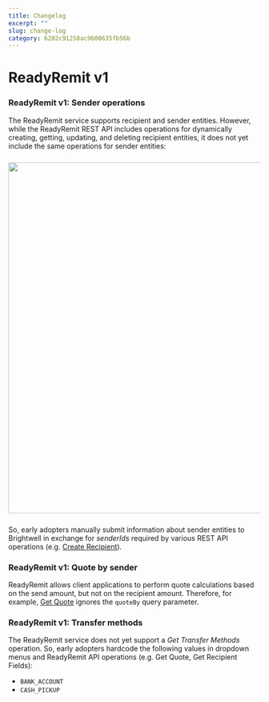 ```yaml
---
title: Changelog
excerpt: ""
slug: change-log
category: 6202c91258ac9600635fb56b
---
```


# ReadyRemit v1

### ReadyRemit v1: Sender operations

The ReadyRemit service supports recipient and sender entities. However, while the ReadyRemit REST API includes operations for dynamically creating, getting, updating, and deleting recipient entities, it does not yet include the same operations for sender entities:

<div style="margin-top:24px;margin-bottom:24px!important;"><img src="https://raw.githubusercontent.com/hagenhaus/readyremit-images/master/readyremit-senders-recipients.png" width=700 loading="lazy"></div>

So, early adopters manually submit information about sender entities to Brightwell in exchange for *senderIds* required by various REST API operations (e.g. [Create Recipient](https://readyremit.readme.io/reference/createrecipient)).

### ReadyRemit v1: Quote by sender

ReadyRemit allows client applications to perform quote calculations based on the send amount, but not on the recipient amount. Therefore, for example, [Get Quote](https://readyremit.readme.io/reference/getquote) ignores the `quoteBy` query parameter.

### ReadyRemit v1: Transfer methods

The ReadyRemit service does not yet support a *Get Transfer Methods* operation. So, early adopters hardcode the following values in dropdown menus and ReadyRemit API operations (e.g. Get Quote, Get Recipient Fields):

* `BANK_ACCOUNT`
* `CASH_PICKUP`